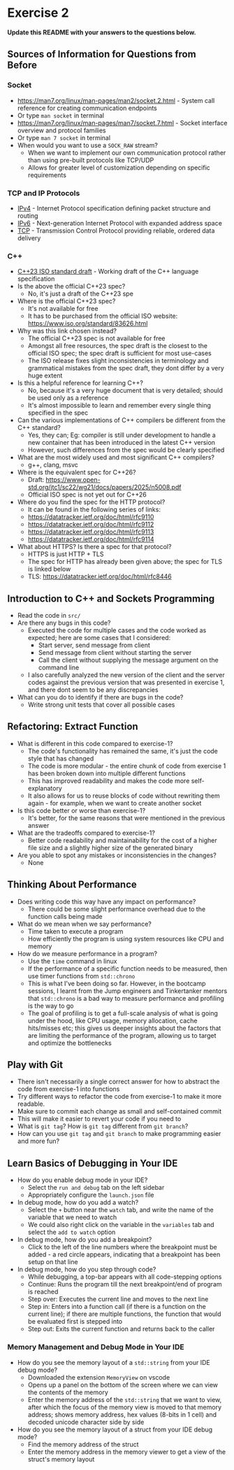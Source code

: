 # Exercise 2

**Update this README with your answers to the questions below.**

## Sources of Information for Questions from Before

### Socket 
- https://man7.org/linux/man-pages/man2/socket.2.html - System call reference
  for creating communication endpoints
- Or type `man socket` in terminal
- https://man7.org/linux/man-pages/man7/socket.7.html - Socket interface 
  overview and protocol families
- Or type `man 7 socket` in terminal
- When would you want to use a `SOCK_RAW` stream?
  - When we want to implement our own communication protocol rather than using pre-built protocols like TCP/UDP
  - Allows for greater level of customization depending on specific requirements
### TCP and IP Protocols
- [IPv4](https://www.rfc-editor.org/info/rfc791) - Internet Protocol 
  specification defining packet structure and routing
- [IPv6](https://www.rfc-editor.org/info/rfc8200) - Next-generation Internet 
  Protocol with expanded address space
- [TCP](https://datatracker.ietf.org/doc/html/rfc9293) - Transmission Control 
  Protocol providing reliable, ordered data delivery
    
### C++
- [C++23 ISO standard draft](https://www.open-std.org/jtc1/sc22/wg21/docs/papers/2023/n4950.pdf) - 
  Working draft of the C++ language specification
- Is the above the official C++23 spec?
  - No, it's just a draft of the C++23 spe 
- Where is the official C++23 spec?
  - It's not available for free
  - It has to be purchased from the official ISO website: https://www.iso.org/standard/83626.html
- Why was this link chosen instead?
  - The official C++23 spec is not available for free
  - Amongst all free resources, the spec draft is the closest to the official ISO spec; the spec draft is sufficient for most use-cases
  - The ISO release fixes slight inconsistencies in terminology and grammatical mistakes from the spec draft, they dont differ by a very huge extent
- Is this a helpful reference for learning C++?
  - No, because it's a very huge document that is very detailed; should be used only as a reference
  - It's almost impossible to learn and remember every single thing specified in the spec
- Can the various implementations of C++ compilers be different from the C++ standard?
  - Yes, they can; Eg: compiler is still under development to handle a new container that has been introduced in the latest C++ version
  - However, such differences from the spec would be clearly specified
- What are the most widely used and most significant C++ compilers?
  - g++, clang, msvc
- Where is the equivalent spec for C++26?
  - Draft: https://www.open-std.org/jtc1/sc22/wg21/docs/papers/2025/n5008.pdf
  - Official ISO spec is not yet out for C++26
- Where do you find the spec for the HTTP protocol?
  - It can be found in the following series of links:
  - https://datatracker.ietf.org/doc/html/rfc9110
  - https://datatracker.ietf.org/doc/html/rfc9112
  - https://datatracker.ietf.org/doc/html/rfc9113
  - https://datatracker.ietf.org/doc/html/rfc9114
- What about HTTPS? Is there a spec for that protocol?
  - HTTPS is just HTTP + TLS
  - The spec for HTTP has already been given above; the spec for TLS is linked below
  - TLS: https://datatracker.ietf.org/doc/html/rfc8446

## Introduction to C++ and Sockets Programming

- Read the code in `src/`
- Are there any bugs in this code?
  - Executed the code for multiple cases and the code worked as expected; here are some cases that I considered:
    - Start server, send message from client
    - Send message from client without starting the server
    - Call the client without supplying the message argument on the command line  
  - I also carefully analyzed the new version of the client and the server codes against the previous version that was presented in exercise 1, and there dont seem to be any discrepancies
- What can you do to identify if there are bugs in the code?
  - Write strong unit tests that cover all possible cases

## Refactoring: Extract Function

- What is different in this code compared to exercise-1?
  - The code's functionality has remained the same, it's just the code style that has changed
  - The code is more modular - the entire chunk of code from exercise 1 has been broken down into multiple different functions
  - This has improved readability and makes the code more self-explanatory
  - It also allows for us to reuse blocks of code without rewriting them again - for example, when we want to create another socket
- Is this code better or worse than exercise-1?
  - It's better, for the same reasons that were mentioned in the previous answer
- What are the tradeoffs compared to exercise-1?
  - Better code readability and maintainability for the cost of a higher file size and a slightly higher size of the generated binary
- Are you able to spot any mistakes or inconsistencies in the changes?
  - None
## Thinking About Performance

- Does writing code this way have any impact on performance?
  - There could be some slight performance overhead due to the function calls being made
- What do we mean when we say performance?
  - Time taken to execute a program
  - How efficiently the program is using system resources like CPU and memory
- How do we measure performance in a program?
  - Use the `time` command in linux
  - If the performance of a specific function needs to be measured, then use timer functions from `std::chrono` 
  - This is what I've been doing so far. However, in the bootcamp sessions, I learnt from the Jump engineers and Tinkertanker mentors that `std::chrono` is a bad way to measure performance and profiling is the way to go
  - The goal of profiling is to get a full-scale analysis of what is going under the hood, like CPU usage, memory allocation, cache hits/misses etc; this gives us deeper insights about the factors that are limiting the performance of the program, allowing us to target and optimize the bottlenecks

## Play with Git

- There isn't necessarily a single correct answer for how to abstract the 
  code from exercise-1 into functions
- Try different ways to refactor the code from exercise-1 to make it more
  readable.
- Make sure to commit each change as small and self-contained commit
- This will make it easier to revert your code if you need to
- What is `git tag`? How is `git tag` different from `git branch`?
- How can you use `git tag` and `git branch` to make programming easier and
  more fun?

## Learn Basics of Debugging in Your IDE

- How do you enable debug mode in your IDE?
  - Select the `run and debug` tab on the left sidebar
  - Appropriately configure the `launch.json` file
- In debug mode, how do you add a watch?
  - Select the `+` button near the `watch` tab, and write the name of the variable that we need to watch
  - We could also right click on the variable in the `variables` tab and select the `add to watch` option 
- In debug mode, how do you add a breakpoint?
  - Click to the left of the line numbers where the breakpoint must be added - a red circle appears, indicating that a breakpoint has been setup on that line
- In debug mode, how do you step through code?
  - While debugging, a top-bar appears with all code-stepping options
  - Continue: Runs the program till the next breakpoint/end of program is reached
  - Step over: Executes the current line and moves to the next line
  - Step in: Enters into a function call (if there is a function on the current line); if there are multiple functions, the function that would be evaluated first is stepped into
  - Step out: Exits the current function and returns back to the caller

### Memory Management and Debug Mode in Your IDE

- How do you see the memory layout of a `std::string` from your IDE debug mode?
  - Downloaded the extension `MemoryView` on vscode
  - Opens up a panel on the bottom of the screen where we can view the contents of the memory
  - Enter the memory address of the `std::string` that we want to view, after which the focus of the memory view is moved to that memory address; shows memory address, hex values (8-bits in 1 cell) and decoded unicode character side by side
- How do you see the memory layout of a struct from your IDE debug mode?
  - Find the memory address of the struct
  - Enter the memory address in the memory viewer to get a view of the struct's memory layout 